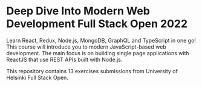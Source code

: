 # Deep Dive Into Modern Web Development Full Stack Open 2022 

Learn React, Redux, Node.js, MongoDB, GraphQL and TypeScript in one go! This course will introduce you to modern JavaScript-based web development. The main focus is on building single page applications with ReactJS that use REST APIs built with Node.js.

This repository contains 13 exercises submissions from University of Helsinki Full Stack Open.
